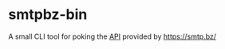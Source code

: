 smtpbz-bin
===

A small CLI tool for poking the [API][0] provided by https://smtp.bz/

  [0]: https://docs.smtp.bz/#/api
